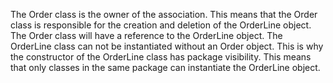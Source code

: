 The Order class is the owner of the association. This means that the Order class is responsible for the creation and deletion of the OrderLine object. The Order class will have a reference to the OrderLine object. The OrderLine class can not be instantiated without an Order object.
This is why the constructor of the OrderLine class has package visibility. This means that only classes in the same package can instantiate the OrderLine object.
